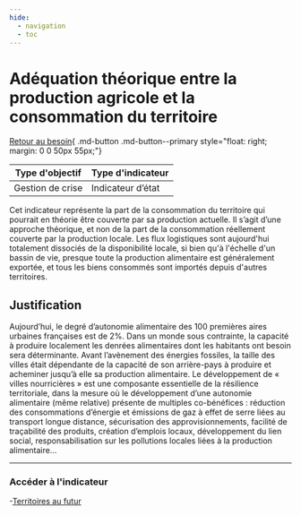 ```yaml
---
hide:
  - navigation
  - toc
---
```

# Adéquation théorique entre la production agricole et la consommation du territoire 

[Retour au besoin](https://konsilion.github.io/diag360/pages/besoins/bv2){ .md-button .md-button--primary style="float: right; margin: 0 0 50px 55px;"}


|Type d'objectif|Type d'indicateur|
|--|--|
|Gestion de crise|Indicateur d’état|

Cet  indicateur  représente  la  part  de  la  consommation  du  territoire  qui  pourrait  en théorie être couverte par sa production actuelle. 
Il  s’agit  d’une  approche  théorique, et non de la part de la consommation réellement couverte  par  la  production  locale.  Les  flux  logistiques  sont  aujourd'hui  totalement dissociés  de  la  disponibilité  locale,  si  bien  qu'à  l'échelle  d'un  bassin  de  vie, presque toute  la  production  alimentaire  est  généralement  exportée,  et  tous  les  biens consommés sont importés depuis d'autres territoires.

## Justification

Aujourd’hui,  le  degré  d’autonomie  alimentaire  des  100  premières  aires  urbaines françaises  est  de  2%. Dans  un  monde  sous  contrainte,  la  capacité  à  produire localement les denrées alimentaires dont les habitants ont besoin sera déterminante. 
Avant  l’avènement  des  énergies  fossiles,  la  taille  des  villes  était  dépendante  de  la capacité  de  son  arrière-pays  à  produire  et  acheminer  jusqu’à  elle  sa  production alimentaire.
Le  développement  de  « villes  nourricières »  est  une  composante  essentielle  de  la résilience  territoriale,  dans  la  mesure  où  le  développement  d’une  autonomie alimentaire (même  relative)  présente de  multiples  co-bénéfices :  réduction  des consommations  d’énergie  et  émissions  de  gaz  à  effet  de  serre  liées  au  transport longue  distance,  sécurisation  des  approvisionnements,  facilité  de  traçabilité  des produits,  création  d’emplois locaux, développement du lien social, responsabilisation sur les pollutions locales liées à la production alimentaire… 

---

### Accéder à l'indicateur

-[Territoires au futur](https://territoiresaufutur.org/carte?indicator=souverainete_agricole&scale=epci)
